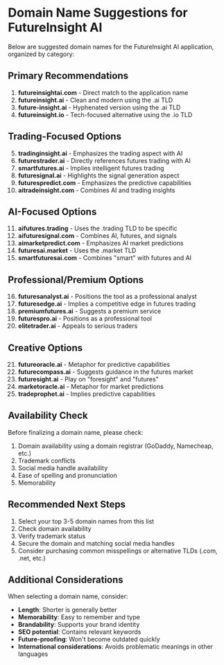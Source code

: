 # Domain Name Suggestions for FutureInsight AI

Below are suggested domain names for the FutureInsight AI application, organized by category:

## Primary Recommendations

1. **futureinsightai.com** - Direct match to the application name
2. **futureinsight.ai** - Clean and modern using the .ai TLD
3. **future-insight.ai** - Hyphenated version using the .ai TLD
4. **futureinsight.io** - Tech-focused alternative using the .io TLD

## Trading-Focused Options

5. **tradinginsight.ai** - Emphasizes the trading aspect with AI
6. **futurestrader.ai** - Directly references futures trading with AI
7. **smartfutures.ai** - Implies intelligent futures trading
8. **futuresignal.ai** - Highlights the signal generation aspect
9. **futurespredict.com** - Emphasizes the predictive capabilities
10. **aitradeinsight.com** - Combines AI and trading insights

## AI-Focused Options

11. **aifutures.trading** - Uses the .trading TLD to be specific
12. **aifuturesignal.com** - Combines AI, futures, and signals
13. **aimarketpredict.com** - Emphasizes AI market predictions
14. **futuresai.market** - Uses the .market TLD
15. **smartfuturesai.com** - Combines "smart" with futures and AI

## Professional/Premium Options

16. **futuresanalyst.ai** - Positions the tool as a professional analyst
17. **futuresedge.ai** - Implies a competitive edge in futures trading
18. **premiumfutures.ai** - Suggests a premium service
19. **futurespro.ai** - Positions as a professional tool
20. **elitetrader.ai** - Appeals to serious traders

## Creative Options

21. **futureoracle.ai** - Metaphor for predictive capabilities
22. **futurecompass.ai** - Suggests guidance in the futures market
23. **futuresight.ai** - Play on "foresight" and "futures"
24. **marketoracle.ai** - Metaphor for market predictions
25. **tradeprophet.ai** - Implies predictive capabilities

## Availability Check

Before finalizing a domain name, please check:

1. Domain availability using a domain registrar (GoDaddy, Namecheap, etc.)
2. Trademark conflicts
3. Social media handle availability
4. Ease of spelling and pronunciation
5. Memorability

## Recommended Next Steps

1. Select your top 3-5 domain names from this list
2. Check domain availability
3. Verify trademark status
4. Secure the domain and matching social media handles
5. Consider purchasing common misspellings or alternative TLDs (.com, .net, etc.)

## Additional Considerations

When selecting a domain name, consider:

- **Length**: Shorter is generally better
- **Memorability**: Easy to remember and type
- **Brandability**: Supports your brand identity
- **SEO potential**: Contains relevant keywords
- **Future-proofing**: Won't become outdated quickly
- **International considerations**: Avoids problematic meanings in other languages
